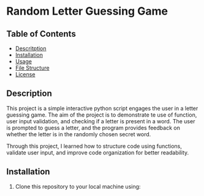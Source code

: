 # Random Letter Guessing Game

## Table of Contents

- [Descritption](#description)
- [Installation](#installation)
- [Usage](#usage)
- [File Structure](#file-structure)
- [License](#license)

## Description

This project is a simple interactive python script engages the user in a letter guessing game. The aim of the project is to demonstrate te use of function, user input validation, and checking if a letter is present in a word. The user is prompted to guess a letter, and the program provides feedback on whether the letter is in the randomly chosen secret word.

Through this project, I learned how to structure code using functions, validate user input, and improve code organization for better readability.

## Installation
1. Clone this repository to your local machine using: